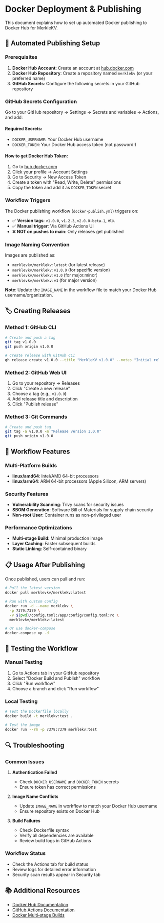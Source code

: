 # Docker Deployment & Publishing

This document explains how to set up automated Docker publishing to Docker Hub for MerkleKV.

## 🚀 Automated Publishing Setup

### Prerequisites

1. **Docker Hub Account**: Create an account at [hub.docker.com](https://hub.docker.com)
2. **Docker Hub Repository**: Create a repository named `merklekv` (or your preferred name)
3. **GitHub Secrets**: Configure the following secrets in your GitHub repository

### GitHub Secrets Configuration

Go to your GitHub repository → Settings → Secrets and variables → Actions, and add:

#### Required Secrets:
- `DOCKER_USERNAME`: Your Docker Hub username
- `DOCKER_TOKEN`: Your Docker Hub access token (not password!)

#### How to get Docker Hub Token:
1. Go to [hub.docker.com](https://hub.docker.com)
2. Click your profile → Account Settings
3. Go to Security → New Access Token
4. Create a token with "Read, Write, Delete" permissions
5. Copy the token and add it as `DOCKER_TOKEN` secret

### Workflow Triggers

The Docker publishing workflow (`docker-publish.yml`) triggers on:

- ✅ **Version tags**: `v1.0.0`, `v1.2.3`, `v2.0.0-beta.1`, etc.
- ✅ **Manual trigger**: Via GitHub Actions UI
- ❌ **NOT on pushes to main**: Only releases get published

### Image Naming Convention

Images are published as:
- `merklevkv/merklekv:latest` (for latest release)
- `merklevkv/merklekv:v1.0.0` (for specific version)
- `merklevkv/merklekv:v1.0` (for major.minor)
- `merklevkv/merklekv:v1` (for major version)

**Note**: Update the `IMAGE_NAME` in the workflow file to match your Docker Hub username/organization.

## 🏷️ Creating Releases

### Method 1: GitHub CLI
```bash
# Create and push a tag
git tag v1.0.0
git push origin v1.0.0

# Create release with GitHub CLI
gh release create v1.0.0 --title "MerkleKV v1.0.0" --notes "Initial release"
```

### Method 2: GitHub Web UI
1. Go to your repository → Releases
2. Click "Create a new release"
3. Choose a tag (e.g., `v1.0.0`)
4. Add release title and description
5. Click "Publish release"

### Method 3: Git Commands
```bash
# Create and push tag
git tag -a v1.0.0 -m "Release version 1.0.0"
git push origin v1.0.0
```

## 🔧 Workflow Features

### Multi-Platform Builds
- **linux/amd64**: Intel/AMD 64-bit processors
- **linux/arm64**: ARM 64-bit processors (Apple Silicon, ARM servers)

### Security Features
- **Vulnerability Scanning**: Trivy scans for security issues
- **SBOM Generation**: Software Bill of Materials for supply chain security
- **Non-root User**: Container runs as non-privileged user

### Performance Optimizations
- **Multi-stage Build**: Minimal production image
- **Layer Caching**: Faster subsequent builds
- **Static Linking**: Self-contained binary

## 📋 Usage After Publishing

Once published, users can pull and run:

```bash
# Pull the latest version
docker pull merklevkv/merklekv:latest

# Run with custom config
docker run -d --name merklekv \
  -p 7379:7379 \
  -v $(pwd)/config.toml:/app/config/config.toml:ro \
  merklevkv/merklekv:latest

# Or use docker-compose
docker-compose up -d
```

## 🧪 Testing the Workflow

### Manual Testing
1. Go to Actions tab in your GitHub repository
2. Select "Docker Build and Publish" workflow
3. Click "Run workflow"
4. Choose a branch and click "Run workflow"

### Local Testing
```bash
# Test the Dockerfile locally
docker build -t merklekv:test .

# Test the image
docker run --rm -p 7379:7379 merklekv:test
```

## 🔍 Troubleshooting

### Common Issues

1. **Authentication Failed**
   - Check `DOCKER_USERNAME` and `DOCKER_TOKEN` secrets
   - Ensure token has correct permissions

2. **Image Name Conflicts**
   - Update `IMAGE_NAME` in workflow to match your Docker Hub username
   - Ensure repository exists on Docker Hub

3. **Build Failures**
   - Check Dockerfile syntax
   - Verify all dependencies are available
   - Review build logs in GitHub Actions

### Workflow Status
- Check the Actions tab for build status
- Review logs for detailed error information
- Security scan results appear in Security tab

## 📚 Additional Resources

- [Docker Hub Documentation](https://docs.docker.com/docker-hub/)
- [GitHub Actions Documentation](https://docs.github.com/en/actions)
- [Docker Multi-stage Builds](https://docs.docker.com/develop/dev-best-practices/dockerfile_best-practices/)
